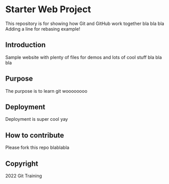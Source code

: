 # Starter Web Project

This repository is for showing how Git and GitHub work together bla bla bla
Adding a line for rebasing example!

## Introduction

Sample website with plenty of files for demos and lots of cool stuff bla bla bla

## Purpose

The purpose is to learn git woooooooo

## Deployment

Deployment is super cool yay

## How to contribute

Please fork this repo blablabla

## Copyright

2022 Git Training